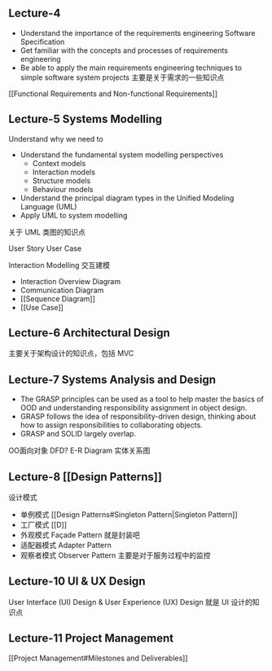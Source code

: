 ## Lecture-4

- Understand the importance of the requirements engineering Software Specification 
- Get familiar with the concepts and processes of requirements engineering
- Be able to apply the main requirements engineering techniques to simple software system projects
主要是关于需求的一些知识点

[[Functional Requirements and Non-functional Requirements]]


## Lecture-5 Systems Modelling

Understand why we need to 
- Understand the fundamental system modelling perspectives 
	- Context models
	- Interaction models 
	- Structure models 
	- Behaviour models
- Understand the principal diagram types in the Unified Modeling Language (UML)
- Apply UML to system modelling



关于 UML 类图的知识点

User Story User Case

Interaction Modelling 交互建模
- Interaction Overview Diagram
- Communication Diagram
- [[Sequence Diagram]]
- [[Use Case]]

## Lecture-6 Architectural Design

主要关于架构设计的知识点，包括 MVC

## Lecture-7 Systems Analysis and Design

- The GRASP principles can be used as a tool to help master the basics of OOD and understanding responsibility assignment in object design.
- GRASP follows the idea of responsibility-driven design, thinking about how to assign responsibilities to collaborating objects.
- GRASP and SOLID largely overlap.

OO面向对象 DFD? E-R Diagram 实体关系图

## Lecture-8 [[Design Patterns]]

设计模式

- 单例模式 [[Design Patterns#Singleton Pattern|Singleton Pattern]]
- 工厂模式 [[D]]
- 外观模式 Façade Pattern 就是封装吧
- 适配器模式 Adapter Pattern
- 观察者模式 Observer Pattern 主要是对于服务过程中的监控

## Lecture-10 UI & UX Design
User Interface (UI) Design & User Experience (UX) Design
就是 UI 设计的知识点

## Lecture-11 Project Management

[[Project Management#Milestones and Deliverables]]